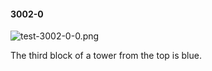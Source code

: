 #### 3002-0
![test-3002-0-0.png](https://github.com/lil-lab/nlvr/raw/master/nlvr/test/images/5/test-3002-0-0.png "test-3002-0-0.png")

The third block of a tower from the top is blue.